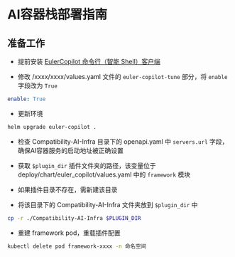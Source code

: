 # AI容器栈部署指南

## 准备工作

+ 提前安装 [EulerCopilot 命令行（智能 Shell）客户端](../../../使用指南/命令行客户端/命令行助手使用指南.md)

+ 修改 /xxxx/xxxx/values.yaml 文件的 `euler-copilot-tune` 部分，将 `enable` 字段改为 `True`

```yaml
enable: True
```

+ 更新环境

```bash
helm upgrade euler-copilot .
```

+ 检查 Compatibility-AI-Infra 目录下的 openapi.yaml 中 `servers.url` 字段，确保AI容器服务的启动地址被正确设置

+ 获取 `$plugin_dir` 插件文件夹的路径，该变量位于 deploy/chart/euler_copilot/values.yaml 中的 `framework` 模块

+ 如果插件目录不存在，需新建该目录

+ 将该目录下的 Compatibility-AI-Infra 文件夹放到 `$plugin_dir` 中

```bash
cp -r ./Compatibility-AI-Infra $PLUGIN_DIR
```

+ 重建 framework pod，重载插件配置

```bash
kubectl delete pod framework-xxxx -n 命名空间
```

